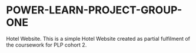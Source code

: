 # POWER-LEARN-PROJECT-GROUP-ONE
Hotel Website. 
This is a simple Hotel Website created as partial fulfilment of the coursework for PLP cohort 2.
